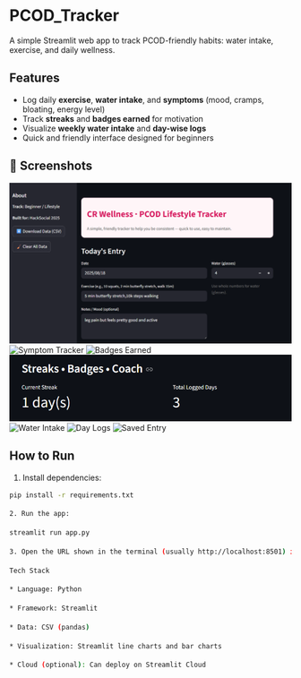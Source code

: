 # PCOD_Tracker

A simple Streamlit web app to track PCOD-friendly habits: water intake, exercise, and daily wellness.

## Features

- Log daily **exercise**, **water intake**, and **symptoms** (mood, cramps, bloating, energy level)
- Track **streaks** and **badges earned** for motivation
- Visualize **weekly water intake** and **day-wise logs**
- Quick and friendly interface designed for beginners

## 📸 Screenshots

![Dashboard](images/dashboard.png "Main Dashboard showing daily entries")
![Symptom Tracker](images/symptom-tracker.png "Daily symptom tracker form")
![Badges Earned](images/badges-earned.png "Achievements and badges earned")
![Streaks](images/streaks.png "Current streaks and total logged days")
![Water Intake](images/progress-water.png "Last 7 days water intake chart")
![Day Logs](images/progress-logs.png "Day-wise log counts for the last 30 days")
![Saved Entry](images/saved-entry.png "Example of a saved entry with notes and mood")

## How to Run

1. Install dependencies:

```bash
pip install -r requirements.txt

2. Run the app:

streamlit run app.py

3. Open the URL shown in the terminal (usually http://localhost:8501) in your browser.

Tech Stack

* Language: Python

* Framework: Streamlit

* Data: CSV (pandas)

* Visualization: Streamlit line charts and bar charts

* Cloud (optional): Can deploy on Streamlit Cloud

